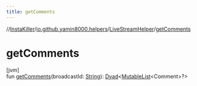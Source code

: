 ```yaml
---
title: getComments
---
```

//[InstaKiller](../../../index.html)/[io.github.yamin8000.helpers](../index.html)/[LiveStreamHelper](index.html)/[getComments](get-comments.html)



# getComments



[jvm]\
fun [getComments](get-comments.html)(broadcastId: [String](https://kotlinlang.org/api/latest/jvm/stdlib/kotlin/-string/index.html)): [Dyad](../../io.github.yamin8000/index.html#1921977161%2FClasslikes%2F863300109)&lt;[MutableList](https://kotlinlang.org/api/latest/jvm/stdlib/kotlin.collections/-mutable-list/index.html)&lt;Comment&gt;?&gt;




